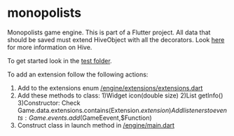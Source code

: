 # monopolists
Monopolists game engine.
This is part of a Flutter project.
All data that should be saved must extend HiveObject with all the decorators.
Look [here](https://docs.hivedb.dev/#/custom-objects/type_adapters) for more information on Hive.

To get started look in the [test folder](../../tree/master/engine/test/engine_test.dart).

To add an extension follow the following actions:
  1) Add to the extensions enum [/engine/extensions/extensions.dart](../../tree/master/engine/kernel/extensions/extensions.dart)
  2) Add these methods to class:
    1)Widget icon(double size)
    2)List<Info> getInfo()
    3)Constructor: Check Game.data.extensions.contains(Extension.$extension)
      Add listeners to events: Game.events.add($GameEevent,$Function)
  3) Construct class in launch method in [/engine/main.dart](../../tree/master/engine/kernel/main.dart)
